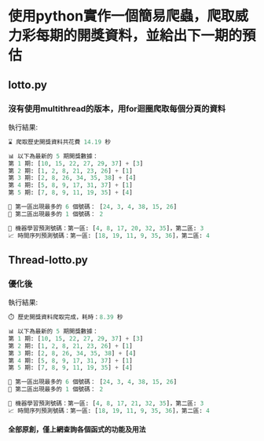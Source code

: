 # 使用python實作一個簡易爬蟲，爬取威力彩每期的開獎資料，並給出下一期的預估

## lotto.py
### 沒有使用multithread的版本，用for迴圈爬取每個分頁的資料
執行結果:
```py
⌛ 爬取歷史開獎資料共花費 14.19 秒

📊 以下為最新的 5 期開獎數據：
第 1 期: [10, 15, 22, 27, 29, 37] + [3]
第 2 期: [1, 2, 8, 21, 23, 26] + [1]
第 3 期: [2, 8, 26, 34, 35, 38] + [4]
第 4 期: [5, 8, 9, 17, 31, 37] + [1]
第 5 期: [7, 8, 9, 11, 19, 35] + [4]

📌 第一區出現最多的 6 個號碼： [24, 3, 4, 38, 15, 26]
📌 第二區出現最多的 1 個號碼： 2

🤖 機器學習預測號碼：第一區: [4, 8, 17, 20, 32, 35]，第二區: 3
📈 時間序列預測號碼：第一區: [18, 19, 11, 9, 35, 36]，第二區: 4
```

## Thread-lotto.py
### 優化後
執行結果:
```py
⏱️ 歷史開獎資料爬取完成，耗時：8.39 秒

📊 以下為最新的 5 期開獎數據：
第 1 期: [10, 15, 22, 27, 29, 37] + [3]
第 2 期: [1, 2, 8, 21, 23, 26] + [1]
第 3 期: [2, 8, 26, 34, 35, 38] + [4]
第 4 期: [5, 8, 9, 17, 31, 37] + [1]
第 5 期: [7, 8, 9, 11, 19, 35] + [4]

📌 第一區出現最多的 6 個號碼： [24, 3, 4, 38, 15, 26]
📌 第二區出現最多的 1 個號碼： 2

🤖 機器學習預測號碼：第一區: [4, 8, 17, 21, 32, 35]，第二區: 3
📈 時間序列預測號碼：第一區: [18, 19, 11, 9, 35, 36]，第二區: 4
```

#### 全部原創，僅上網查詢各個函式的功能及用法
